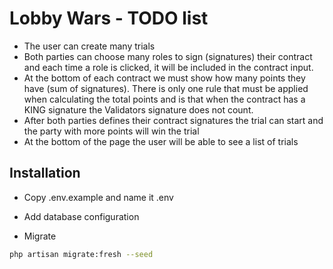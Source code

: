 # Lobby Wars - TODO list
- The user can create many trials
- Both parties can choose many roles to sign (signatures) their contract and each time a role is clicked, it will be included in the contract input.
- At the bottom of each contract we must show how many points they have (sum of signatures). There is only one rule that must be applied when calculating the total points and is that when the contract has a KING signature the Validators signature does not count.
- After both parties defines their contract signatures the trial can start and the party with more points will win the trial
- At the bottom of the page the user will be able to see a list of trials



## Installation
- Copy .env.example and name it .env

- Add database configuration

- Migrate 
```bash
php artisan migrate:fresh --seed
```